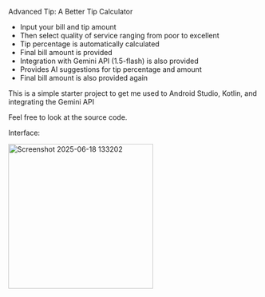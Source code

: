 Advanced Tip: A Better Tip Calculator
- Input your bill and tip amount
- Then select quality of service ranging from poor to excellent
- Tip percentage is automatically calculated
- Final bill amount is provided
- Integration with Gemini API (1.5-flash) is also provided
- Provides AI suggestions for tip percentage and amount
- Final bill amount is also provided again

This is a simple starter project to get me used to Android Studio, Kotlin, and integrating the Gemini API

Feel free to look at the source code.

Interface:

<img width="290" alt="Screenshot 2025-06-18 133202" src="https://github.com/user-attachments/assets/95dcc3bf-e3d0-4047-b46d-7c654baf75cf" />
